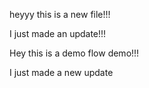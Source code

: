 heyyy this is a new file!!!

I just made an update!!!

Hey this is a demo flow demo!!!

I just made a new update